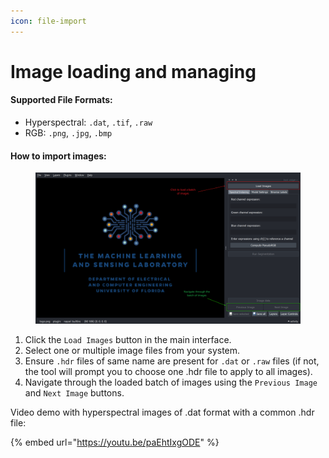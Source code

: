 ```yaml
---
icon: file-import
---
```


# Image loading and managing

#### **Supported File Formats**:

* Hyperspectral: `.dat`, `.tif`, `.raw`
* RGB: `.png`, `.jpg`, `.bmp`

#### **How to import images**:

<figure><img src="../../.gitbook/assets/image.png" alt=""><figcaption></figcaption></figure>

1. Click the `Load Images` button in the main interface.
2. Select one or multiple image files from your system.
3. Ensure `.hdr` files of same name are present for `.dat` or `.raw` files (if not, the tool will prompt you to choose one .hdr file to apply to all images).
4. Navigate through the loaded batch of images using the `Previous Image` and `Next Image` buttons.

Video demo with hyperspectral images of .dat format with a common .hdr file:

{% embed url="https://youtu.be/paEhtIxgODE" %}

